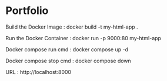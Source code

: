 # Portfolio
Build the Docker Image : 
      docker build -t my-html-app .

Run the Docker Container : 
      docker run -p 9000:80 my-html-app

Docker compose run cmd : 
      docker compose up -d

Docker compose stop cmd :
      docker compose down

URL : http://localhost:8000
